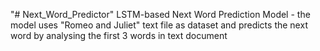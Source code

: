 "# Next_Word_Predictor" 
LSTM-based Next Word Prediction Model - the model uses "Romeo and Juliet" text file as dataset and predicts the next word by analysing the first 3 words in text document
